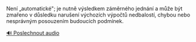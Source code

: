 
Není „automatické"; je nutně výsledkem záměrného jednání a může být zmařeno v důsledku narušení výchozích výpočtů nedbalostí, chybou nebo nesprávným posouzením budoucích podmínek.

[🔊 Poslechnout audio](/data/7-paragraphs/audio/chapter_93/para_013-Nen-automatick-je-nutn-vsledkem-zmrnho-j.mp3)
